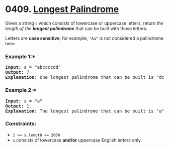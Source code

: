 # 0409. [Longest Palindrome](https://leetcode.com/problems/longest-palindrome/?envType=study-plan&id=level-1)

Given a string `s` which consists of lowercase or uppercase letters, return _the length of the **longest palindrome**_ that can be built with those letters.

Letters are **case sensitive**, for example, `"Aa"` is not considered a palindrome here.

### **Example 1:\***

<pre>
<strong>Input:</strong> s = "abccccdd"
<strong>Output:</strong> 7
<strong>Explanation:</strong> One longest palindrome that can be built is "dccaccd", whose length is 7.
</pre>

### **Example 2:\***

<pre>
<strong>Input:</strong> s = "a"
<strong>Output:</strong> 1
<strong>Explanation:</strong> The longest palindrome that can be built is "a", whose length is 1.
</pre>

### **Constraints:**

- `1 <= s.length <= 2000`
- `s` consists of lowercase **and/or** uppercase English letters only.

